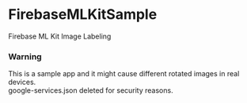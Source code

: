 # FirebaseMLKitSample

Firebase ML Kit Image Labeling


### Warning

This is a sample app and it might cause different rotated images in real devices. <br>
google-services.json deleted for security reasons.
